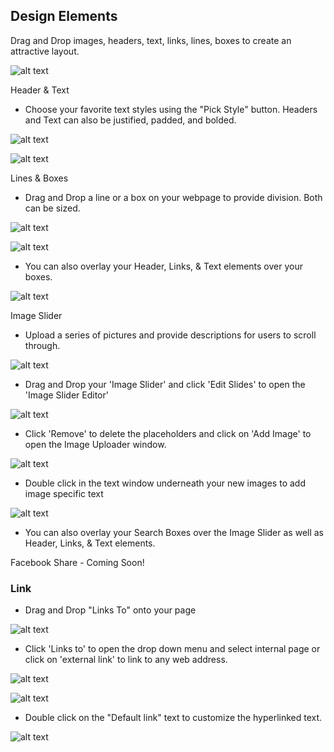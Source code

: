 ## Design Elements ##


Drag and Drop images, headers, text, links, lines, boxes to create an attractive layout. 

![alt text](http://appcubator.com/static/img/tutorial/Elements_4.png)

Header & Text 

- Choose your favorite text styles using the "Pick Style" button. Headers and Text can also be justified, padded, and bolded. 

![alt text](http://appcubator.com/static/img/tutorial/Header.png)

![alt text](http://appcubator.com/static/img/tutorial/Header_2.png)


Lines & Boxes 

- Drag and Drop a line or a box on your webpage to provide division. Both can be sized.

![alt text](http://appcubator.com/static/img/tutorial/Line.png)

![alt text](http://appcubator.com/static/img/tutorial/Box.png)

- You can also overlay your Header, Links, & Text elements over your boxes.

![alt text](http://appcubator.com/static/img/tutorial/Box_Overlay.png)

Image Slider 

- Upload a series of pictures and provide descriptions for users to scroll through.

![alt text](http://appcubator.com/static/img/tutorial/Image_Slider.png)

- Drag and Drop your 'Image Slider' and click 'Edit Slides' to open the 'Image Slider Editor'

![alt text](http://appcubator.com/static/img/tutorial/Image_Slider_Editor.png)

- Click 'Remove' to delete the placeholders and click on 'Add Image' to open the Image Uploader window.

![alt text](http://appcubator.com/static/img/tutorial/Image_Slider_Editor2.png)

- Double click in the text window underneath your new images to add image specific text 

![alt text](http://appcubator.com/static/img/tutorial/Image_Slider_Overlay.png)

- You can also overlay your Search Boxes over the Image Slider as well as Header, Links, & Text elements.


Facebook Share - Coming Soon!

### Link ###

- Drag and Drop "Links To" onto your page 

![alt text](http://appcubator.com/static/img/tutorial/Links.png)

- Click 'Links to' to open the drop down menu and select internal page or click on 'external link' to link to any web address.

![alt text](http://appcubator.com/static/img/tutorial/Links_Dropdown.png)

![alt text](http://appcubator.com/static/img/tutorial/Links_External.png)

- Double click on the "Default link" text to customize the hyperlinked text. 

![alt text](http://appcubator.com/static/img/tutorial/Edit_Link_Text.png)
